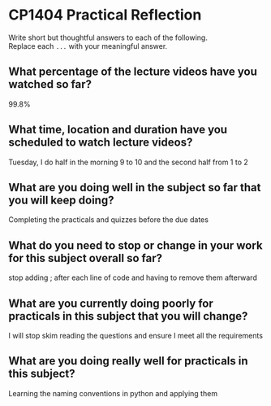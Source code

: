 # CP1404 Practical Reflection

Write short but thoughtful answers to each of the following.  
Replace each `...` with your meaningful answer.

## What percentage of the lecture videos have you watched so far?

99.8%

## What time, location and duration have you scheduled to watch lecture videos?

Tuesday, I do half in the morning 9 to 10 and the second half from 1 to 2

## What are you doing well in the subject so far that you will keep doing?

Completing the practicals and quizzes before the due dates 

## What do you need to stop or change in your work for this subject overall so far?

stop adding ; after each line of code and having to remove them afterward

## What are you currently doing poorly for practicals in this subject that you will change?

I will stop skim reading the questions and ensure I meet all the requirements

## What are you doing really well for practicals in this subject?

Learning the naming conventions in python and applying them
